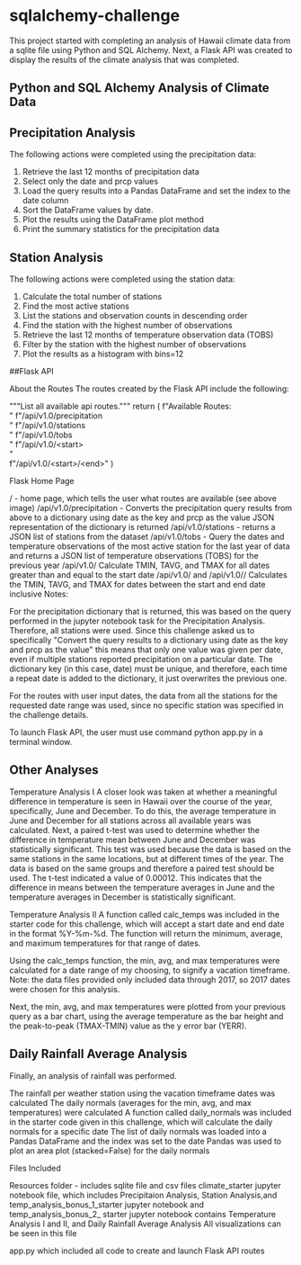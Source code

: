 # sqlalchemy-challenge

This project  started with completing an analysis of Hawaii climate data from a sqlite file using Python and SQL Alchemy. Next, a Flask API was created to display the results of the climate analysis that was completed.

## Python and SQL Alchemy Analysis of Climate Data

## Precipitation Analysis

The following actions were completed using the precipitation data:

1. Retrieve the last 12 months of precipitation data
2. Select only the date and prcp values
3. Load the query results into a Pandas DataFrame and set the index to the date column
4. Sort the DataFrame values by date.
5. Plot the results using the DataFrame plot method
6. Print the summary statistics for the precipitation data

## Station Analysis
The following actions were completed using the station data:

1. Calculate the total number of stations
2. Find the most active stations
3. List the stations and observation counts in descending order
4. Find the station with the highest number of observations
5. Retrieve the last 12 months of temperature observation data (TOBS)
6. Filter by the station with the highest number of observations
7. Plot the results as a histogram with bins=12


##Flask API

About the Routes
The routes created by the Flask API include the following:

 """List all available api routes."""
    return (
        f"Available Routes:<br/>"
        f"/api/v1.0/precipitation<br/>"
        f"/api/v1.0/stations<br/>"
        f"/api/v1.0/tobs<br/>"
        f"/api/v1.0/&lt;start&gt;<br/>"                
        f"/api/v1.0/&lt;start&gt;/&lt;end&gt;"
    )
    

Flask Home Page

/ - home page, which tells the user what routes are available (see above image)
/api/v1.0/precipitation - Converts the precipitation query results from above to a dictionary using date as the key and prcp as the value
JSON representation of the dictionary is returned
/api/v1.0/stations - returns a JSON list of stations from the dataset
/api/v1.0/tobs - Query the dates and temperature observations of the most active station for the last year of data and returns a JSON list of temperature observations (TOBS) for the previous year
/api/v1.0/<start>
Calculate TMIN, TAVG, and TMAX for all dates greater than and equal to the start date
/api/v1.0/<start> and /api/v1.0/<start>/<end>
Calculates the TMIN, TAVG, and TMAX for dates between the start and end date inclusive
Notes:

For the precipitation dictionary that is returned, this was based on the query performed in the jupyter notebook task for the Precipitation Analysis. Therefore, all stations were used. Since this challenge asked us to specifically "Convert the query results to a dictionary using date as the key and prcp as the value" this means that only one value was given per date, even if multiple stations reported precipitation on a particular date. The dictionary key (in this case, date) must be unique, and therefore, each time a repeat date is added to the dictionary, it just overwrites the previous one.

For the routes with user input dates, the data from all the stations for the requested date range was used, since no specific station was specified in the challenge details.

To launch Flask API, the user must use command python app.py in a terminal window. 


## Other Analyses
Temperature Analysis I
A closer look was taken at whether a meaningful difference in temperature is seen in Hawaii over the course of the year, specifically, June and December. To do this, the average temperature in June and December for all stations across all available years was calculated. Next, a paired t-test was used to determine whether the difference in temperature mean between June and December was statistically significant. This test was used because the data is based on the same stations in the same locations, but at different times of the year. The data is based on the same groups and therefore a paired test should be used. The t-test indicated a value of 0.00012. This indicates that the difference in means between the temperature averages in June and the temperature averages in December is statistically significant.

Temperature Analysis II
A function called calc_temps was included in the starter code for this challenge, which will accept a start date and end date in the format %Y-%m-%d. The function will return the minimum, average, and maximum temperatures for that range of dates.

Using the calc_temps function, the min, avg, and max temperatures were calculated for a date range of my choosing, to signify a vacation timeframe. Note: the data files provided only included data through 2017, so 2017 dates were chosen for this analysis.

Next, the min, avg, and max temperatures were plotted from your previous query as a bar chart, using the average temperature as the bar height and the peak-to-peak (TMAX-TMIN) value as the y error bar (YERR).

## Daily Rainfall Average Analysis
Finally, an analysis of rainfall was performed.

The rainfall per weather station using the vacation timeframe dates was calculated
The daily normals (averages for the min, avg, and max temperatures) were calculated
A function called daily_normals was included in the starter code given in this challenge, which will calculate the daily normals for a specific date
The list of daily normals was loaded into a Pandas DataFrame and the index was set to the date
Pandas was used to plot an area plot (stacked=False) for the daily normals
  
Files Included

Resources folder - includes sqlite file and csv files
climate_starter  jupyter notebook file, which includes Precipitaion Analysis, Station Analysis,and  temp_analysis_bonus_1_starter jupyter notebook and temp_analysis_bonus_2_ starter jupyter notebook  contains  Temperature Analysis I and II, and Daily Rainfall Average Analysis
All visualizations can be seen in this file
  
app.py which included all code to create and launch Flask API routes
